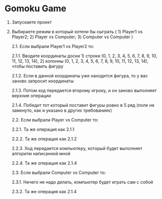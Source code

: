 # Gomoku Game
1. Запускаете проект 

2. Выбираете режим в который хотели бы сыграть ( 1) Player1 vs Player2; 2) Player vs Computer; 3) Computer vs Computer )

   2.1. Если выбрали Player1 vs Player2 то:

      2.1.1. Вводите координаты доски 1) строки (0, 1, 2, 3, 4, 5, 6, 7, 8, 9, 10, 11, 12, 13, 14),  2) колонны (0, 1, 2, 3, 4, 5, 6, 7, 8, 9, 10, 11, 12, 13, 14), чтобы поставить фигуру

      2.1.2. Если в данной координаты уже находится фигура, то у вас заново запросит координаты

      2.1.3. Потом ход передается второму игроку, и он заново выполняет верхние операции

      2.1.4. Победит тот который поставит фигуры ровно в 5 ряд (поле не замкнуто, как и указано в других требованиях)

   2.2. Если выбрали Player vs Computer то:

      2.2.1. Та же операция как 2.1.1

      2.2.2. Та же операция как 2.1.2

      2.2.3. Ход передается компьютеру, который будет выполняет алгоритм написанной мной

      2.2.4. Та же операция как 2.1.4

   2.3. Если выбрали Computer vs Computer то:

      2.3.1. Ничего не надо делать, компьютер будет играть сам с собой

      2.3.2. Та же операция как 2.1.4
